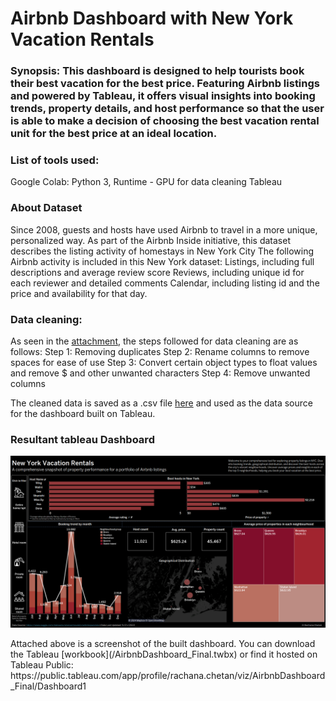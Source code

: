 # Airbnb Dashboard with New York Vacation Rentals
### Synopsis: This dashboard is designed to help tourists book their best vacation for the best price. Featuring Airbnb listings and powered by Tableau, it offers visual insights into booking trends, property details, and host performance so that the user is able to make a decision of choosing the best vacation rental unit for the best price at an ideal location.

### List of tools used:
Google Colab: Python 3, Runtime - GPU for data cleaning
Tableau

### About Dataset
Since 2008, guests and hosts have used Airbnb to travel in a more unique, personalized way. As part of the Airbnb Inside initiative, this dataset describes the listing activity of homestays in New York City
The following Airbnb activity is included in this New York dataset:
Listings, including full descriptions and average review score Reviews, including unique id for each reviewer and detailed comments Calendar, including listing id and the price and availability for that day.

### Data cleaning:
As seen in the [attachment](/Airbnb_Open_Data_Data_cleaning_Rachana.ipynb), the steps followed for data cleaning are as follows: 
Step 1: Removing duplicates
Step 2: Rename columns to remove spaces for ease of use
Step 3: Convert certain object types to float values and remove $ and other unwanted characters
Step 4: Remove unwanted columns

The cleaned data is saved as a .csv file [here](/Airbnb_Cleaned.csv) and used as the data source for the dashboard built on Tableau.

### Resultant tableau Dashboard 
<p align="center">
  <img src="Airbnb_Dashboard.png">
</p>
Attached above is a screenshot of the built dashboard. You can download the Tableau [workbook](/AirbnbDashboard_Final.twbx) or find it hosted on Tableau Public: https://public.tableau.com/app/profile/rachana.chetan/viz/AirbnbDashboard_Final/Dashboard1




